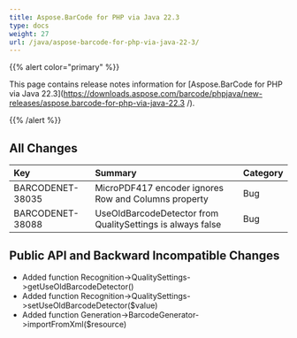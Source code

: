 ```yaml
---
title: Aspose.BarCode for PHP via Java 22.3
type: docs
weight: 27
url: /java/aspose-barcode-for-php-via-java-22-3/
---
```


{{% alert color="primary" %}} 

This page contains release notes information for [Aspose.BarCode for PHP via Java 22.3](https://downloads.aspose.com/barcode/phpjava/new-releases/aspose.barcode-for-php-via-java-22.3
/).

{{% /alert %}} 
## **All Changes**

|**Key**|**Summary**|**Category**|
| :- | :- | :- |
|BARCODENET-38035|MicroPDF417 encoder ignores Row and Columns property|Bug|
|BARCODENET-38088|UseOldBarcodeDetector from QualitySettings is always false|Bug|

## **Public API and Backward Incompatible Changes**
- Added function Recognition->QualitySettings->getUseOldBarcodeDetector()
- Added function Recognition->QualitySettings->setUseOldBarcodeDetector($value)
- Added function Generation->BarcodeGenerator->importFromXml($resource)